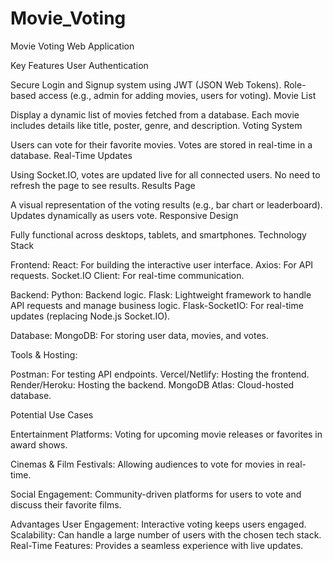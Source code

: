 # Movie_Voting
Movie Voting Web Application


Key Features
User Authentication

Secure Login and Signup system using JWT (JSON Web Tokens).
Role-based access (e.g., admin for adding movies, users for voting).
Movie List

Display a dynamic list of movies fetched from a database.
Each movie includes details like title, poster, genre, and description.
Voting System

Users can vote for their favorite movies.
Votes are stored in real-time in a database.
Real-Time Updates

Using Socket.IO, votes are updated live for all connected users.
No need to refresh the page to see results.
Results Page

A visual representation of the voting results (e.g., bar chart or leaderboard).
Updates dynamically as users vote.
Responsive Design

Fully functional across desktops, tablets, and smartphones.
Technology Stack


Frontend:
React: For building the interactive user interface.
Axios: For API requests.
Socket.IO Client: For real-time communication.


Backend:
Python: Backend logic.
Flask: Lightweight framework to handle API requests and manage business logic.
Flask-SocketIO: For real-time updates (replacing Node.js Socket.IO).

Database:
MongoDB: For storing user data, movies, and votes.


Tools & Hosting:

Postman: For testing API endpoints.
Vercel/Netlify: Hosting the frontend.
Render/Heroku: Hosting the backend.
MongoDB Atlas: Cloud-hosted database.


Potential Use Cases

Entertainment Platforms:
Voting for upcoming movie releases or favorites in award shows.


Cinemas & Film Festivals:
Allowing audiences to vote for movies in real-time.


Social Engagement:
Community-driven platforms for users to vote and discuss their favorite films.


Advantages
User Engagement: Interactive voting keeps users engaged.
Scalability: Can handle a large number of users with the chosen tech stack.
Real-Time Features: Provides a seamless experience with live updates.
